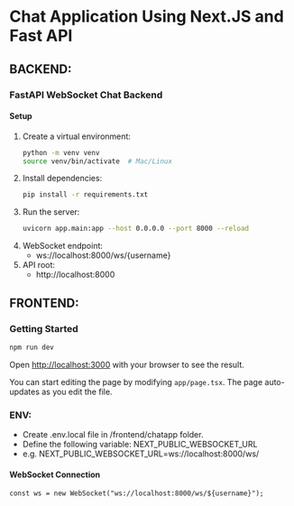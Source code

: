 # Chat Application Using Next.JS and Fast API


## BACKEND:

### FastAPI WebSocket Chat Backend

#### Setup

1. Create a virtual environment:
    ```bash
    python -m venv venv
    source venv/bin/activate  # Mac/Linux
    ```
2. Install dependencies:
    ```bash
    pip install -r requirements.txt
    ```
3. Run the server:
    ```bash
    uvicorn app.main:app --host 0.0.0.0 --port 8000 --reload
    ```
4. WebSocket endpoint:
    - ws://localhost:8000/ws/{username}
5. API root:
    - http://localhost:8000



## FRONTEND:

### Getting Started


```bash
npm run dev
```

Open [http://localhost:3000](http://localhost:3000) with your browser to see the result.

You can start editing the page by modifying `app/page.tsx`. The page auto-updates as you edit the file.


### ENV:
- Create .env.local file in /frontend/chatapp folder.
- Define the following variable: NEXT_PUBLIC_WEBSOCKET_URL
- e.g. NEXT_PUBLIC_WEBSOCKET_URL=ws://localhost:8000/ws/

####  WebSocket Connection
``` const ws = new WebSocket("ws://localhost:8000/ws/${username}"); ```